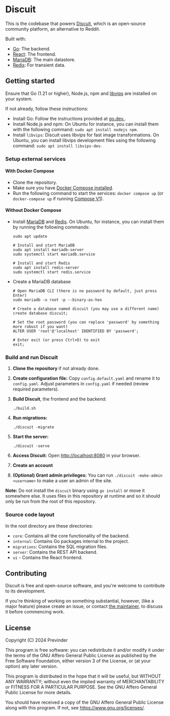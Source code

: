 # Discuit

This is the codebase that powers [Discuit](https://discuit.net), which is an
open-source community platform, an alternative to Reddit.

Built with:

- [Go](https://go.dev): The backend.
- [React](https://react.dev/): The frontend.
- [MariaDB](https://en.wikipedia.org/wiki/MariaDB): The main datastore.
- [Redis](https://redis.io/): For transient data.

## Getting started

Ensure that Go (1.21 or higher), Node.js, npm and [libvips](https://github.com/libvips/libvips) are installed on your system.

If not already, follow these instructions:

- Install Go: Follow the instructions provided at [go.dev.](https://go.dev/doc/install).
- Install Node.js and npm: On Ubuntu for instance, you can install them with the following command: `sudo apt install nodejs npm`.
- Install `libvips`: Discuit uses libvips for fast image transformations.
  On Ubuntu, you can install libvips development files using the following command: `sudo apt install libvips-dev`.

### Setup external services

#### With Docker Compose

- Clone the repository.
- Make sure you have [Docker Compose installed](https://docs.docker.com/compose/install/).
- Run the following command to start the services:
  `docker compose up` (or `docker-compose up` if running [Compose V1](https://docs.docker.com/compose/migrate/)).

#### Without Docker Compose

- Install [MariaDB](https://mariadb.com/kb/en/getting-installing-and-upgrading-mariadb/) and [Redis](https://redis.io/docs/install/install-redis/).
  On Ubuntu, for instance, you can install them by running the following commands:

  ```shell
  sudo apt update

  # Install and start MariaDB
  sudo apt install mariadb-server
  sudo systemctl start mariadb.service

  # Install and start Redis
  sudo apt install redis-server
  sudo systemctl start redis.service
  ```

- Create a MariaDB database

  ```shell
  # Open MariaDB CLI (there is no password by default, just press Enter)
  sudo mariadb -u root -p --binary-as-hex

  # Create a database named discuit (you may use a different name)
  create database discuit;

  # Set the root password (you can replace 'password' by something more robust if you want)
  ALTER USER 'root'@'localhost' IDENTIFIED BY 'password';

  # Enter exit (or press Ctrl+D) to exit
  exit;
  ```

### Build and run Discuit

1. **Clone the repository** if not already done.

2. **Create configuration file:** Copy `config.default.yaml` and rename it to `config.yaml`.
   Adjust parameters in `config.yaml` if needed (review required parameters).

3. **Build Discuit**, the frontend and the backend:

   ```shell
   ./build.sh
   ```

4. **Run migrations:**

   ```shell
   ./discuit -migrate
   ```

5. **Start the server:**

   ```shell
   ./discuit -serve
   ```

6. **Access Discuit:** Open [http://localhost:8080](http://localhost:8080) in your browser.

7. **Create an account**

8. **(Optional) Grant admin privileges:** You can run `./discuit -make-admin <username>` to make a user an admin of the site.

**Note:** Do not install the `discuit` binary using `go install` or move it somewhere
else. It uses files in this repository at runtime and so it should only be run
from the root of this repository.

### Source code layout

In the root directory are these directories:

- `core`: Contains all the core functionality of the backend.
- `internal`: Contains Go packages internal to the project.
- `migrations`: Contains the SQL migration files.
- `server`: Contains the REST API backend.
- `ui` - Contains the React frontend.

## Contributing

Discuit is free and open-source software, and you're welcome to contribute to
its development.

If you're thinking of working on something substantial, however, (like a major
feature) please create an issue, or contact [the
maintainer](https://discuit.net/@previnder), to discuss it before commencing
work.

## License

Copyright (C) 2024 Previnder

This program is free software: you can redistribute it and/or modify it under
the terms of the GNU Affero General Public License as published by the Free
Software Foundation, either version 3 of the License, or (at your option) any
later version.

This program is distributed in the hope that it will be useful, but WITHOUT ANY
WARRANTY; without even the implied warranty of MERCHANTABILITY or FITNESS FOR A
PARTICULAR PURPOSE. See the GNU Affero General Public License for more details.

You should have received a copy of the GNU Affero General Public License along
with this program. If not, see <https://www.gnu.org/licenses/>.
